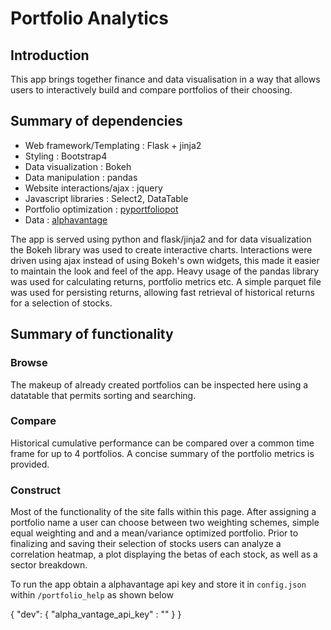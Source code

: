 # Portfolio Analytics

## Introduction
This app brings together finance and data visualisation in a way that allows users to interactively build and compare
portfolios of their choosing. 

## Summary of dependencies
* Web framework/Templating : Flask + jinja2
* Styling : Bootstrap4
* Data visualization : Bokeh
* Data manipulation : pandas
* Website interactions/ajax : jquery
* Javascript libraries : Select2, DataTable
* Portfolio optimization : [pyportfoliopot](https://github.com/robertmartin8/PyPortfolioOpt)
* Data : [alphavantage](https://www.alphavantage.co/)

The app is served using python and flask/jinja2 and for data visualization the Bokeh library was used to create interactive charts. 
Interactions were driven using ajax instead of using Bokeh's own widgets, this made it easier to maintain the look and feel of the app.
Heavy usage of the pandas library was used for calculating returns, portfolio metrics etc. A simple parquet file was used for persisting returns, allowing fast retrieval of historical returns for a selection of stocks.

## Summary of functionality
### Browse
The makeup of already created portfolios can be inspected here using a datatable that permits sorting and searching.
### Compare
Historical cumulative performance can be compared over a common time frame for up to 4 portfolios. A concise summary of the portfolio metrics is provided. 
### Construct
Most of the functionality of the site falls within this page. After assigning a portfolio name a user can choose between two weighting schemes, simple equal weighting and and a mean/variance optimized portfolio.
Prior to finalizing and saving their selection of stocks users can analyze a correlation heatmap, a plot displaying the betas of each stock, as well as a sector breakdown.

To run the app obtain a alphavantage api key and store it in `config.json` within `/portfolio_help` as shown below

{
  "dev": {
    "alpha_vantage_api_key" : "<your api key>"
  }
}
